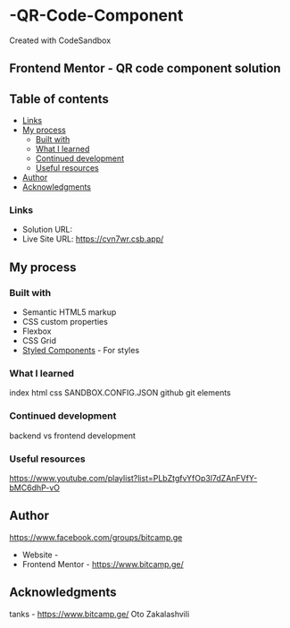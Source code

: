 # -QR-Code-Component
Created with CodeSandbox

## Frontend Mentor - QR code component solution


## Table of contents

  - [Links](#links)
- [My process](#my-process)
  - [Built with](#built-with)
  - [What I learned](#what-i-learned)
  - [Continued development](#continued-development)
  - [Useful resources](#useful-resources)
- [Author](#author)
- [Acknowledgments](#acknowledgments)


### Links

- Solution URL:
- Live Site URL: https://cvn7wr.csb.app/

## My process

### Built with

- Semantic HTML5 markup
- CSS custom properties
- Flexbox
- CSS Grid
- [Styled Components](https://styled-components.com/) - For styles


### What I learned

index html
css
SANDBOX.CONFIG.JSON
github
git  elements


### Continued development

backend vs frontend development


### Useful resources

https://www.youtube.com/playlist?list=PLbZtgfvYfOp3l7dZAnFVfY-bMC6dhP-vO


## Author
https://www.facebook.com/groups/bitcamp.ge
- Website - 
- Frontend Mentor - https://www.bitcamp.ge/


## Acknowledgments

tanks - https://www.bitcamp.ge/
Oto Zakalashvili


